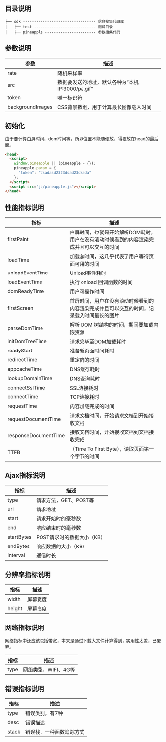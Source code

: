 ## 目录说明
```
├── sdk --------------------------------- 信息搜集代码库
│   ├── test ---------------------------- 测试目录
│   ├── pineapple ----------------------- 参数搜集代码
```

## 参数说明
| 参数     | 描述   |
| -------- | ----  |
| rate | 随机采样率 |
| src | 数据要发送的地址，默认各种为“本机IP:3000/pa.gif” |
| token | 唯一标识符 |
| backgroundImages | CSS背景数组，用于计算最长图像载入时间 |

## 初始化
由于要计算白屏时间，dom时间等，所以位置不能随便放，得要放在head的最后面。
```html
<head>
  <script>
    window.pineapple || (pineapple = {});
    pineapple.param = {
      "token": "dsadasd2323dsad23dsada"
    };
  </script>
  <script src="js/pineapple.js"></script>
</head>
```

## 性能指标说明
| 指标     | 描述   |
| -------- | ----  |
| firstPaint | 白屏时间，也就是开始解析DOM耗时，用户在没有滚动时候看到的内容渲染完成并且可以交互的时间 |
| loadTime | 加载总时间，这几乎代表了用户等待页面可用的时间 |
| unloadEventTime | Unload事件耗时 |
| loadEventTime | 执行 onload 回调函数的时间 |
| domReadyTime | 用户可操作时间 |
| firstScreen | 首屏时间，用户在没有滚动时候看到的内容渲染完成并且可以交互的时间，记录载入时间最长的图片 |
| parseDomTime | 解析 DOM 树结构的时间，期间要加载内嵌资源 |
| initDomTreeTime | 请求完毕至DOM加载耗时 |
| readyStart | 准备新页面时间耗时 |
| redirectTime | 重定向的时间 |
| appcacheTime | DNS缓存耗时 |
| lookupDomainTime | DNS查询耗时 |
| connectSslTime | SSL连接耗时 |
| connectTime | TCP连接耗时 |
| requestTime | 内容加载完成的时间 |
| requestDocumentTime | 请求文档时间，开始请求文档到开始接收文档 |
| responseDocumentTime | 接收文档时间，开始接收文档到文档接收完成 |
| TTFB | （Time To First Byte），读取页面第一个字节的时间 |

## Ajax指标说明
| 指标     | 描述   |
| -------- | ----  |
| type | 请求方法，GET、POST等 |
| url | 请求地址 |
| start | 请求开始时的毫秒数 |
| end | 响应结束时的毫秒数 |
| startBytes | POST请求时的数据大小（KB） |
| endBytes | 响应数据的大小（KB） |
| interval | 通信时长 |


## 分辨率指标说明
| 指标     | 描述   |
| -------- | ----  |
| width | 屏幕宽度 |
| height | 屏幕高度 |

## 网络指标说明
网络指标中还应该包括带宽，本来是通过下载大文件计算得到，实用性太差，已废弃。

| 指标     | 描述   |
| -------- | ----  |
| type | 网络类型，WIFI、4G等 |

## 错误指标说明
| 指标     | 描述   |
| -------- | ----  |
| type | 错误类别，有7种 |
| desc | 错误描述 |
| [stack](https://developer.mozilla.org/zh-CN/docs/Web/JavaScript/Reference/Global_Objects/Error/Stack) | 错误栈，一种函数追踪方式 |

